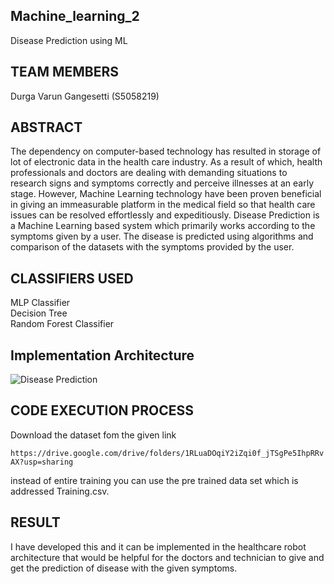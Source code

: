 ## Machine_learning_2
Disease Prediction using ML

## TEAM MEMBERS

Durga Varun Gangesetti  (S5058219)

## ABSTRACT

The dependency on computer-based technology has resulted in storage of lot of electronic data in the health care industry. As a result of which, health professionals and doctors are dealing with demanding situations to research signs and symptoms correctly and perceive illnesses at an early stage. However, Machine Learning technology have been proven beneficial in giving an immeasurable platform in the medical field so that health care issues can be resolved effortlessly and expeditiously. Disease Prediction is a Machine Learning based system which primarily works according to the symptoms given by a user. The disease is predicted using algorithms and comparison of the datasets with the symptoms provided by the user.

## CLASSIFIERS USED

MLP Classifier <br />
Decision Tree <br />
Random Forest Classifier <br />

## Implementation Architecture

![Disease Prediction](https://user-images.githubusercontent.com/77462702/216084273-390a58bd-9ede-472b-a389-2625d531e189.jpg)

## CODE EXECUTION PROCESS

   Download the dataset fom the given link
      
   `https://drive.google.com/drive/folders/1RLuaDOqiY2iZqi0f_jTSgPe5IhpRRvAX?usp=sharing`

   instead of entire training you can use the pre trained data set which is addressed Training.csv.

## RESULT
   I have developed this and it can be implemented in the healthcare robot architecture that would be helpful for the doctors and technician to give and get the prediction of disease with the given symptoms.
